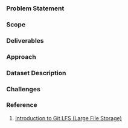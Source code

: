 ### Problem Statement

### Scope

### Deliverables

### Approach

### Dataset Description

### Challenges

### Reference

1. [Introduction to Git LFS (Large File Storage)](https://www.youtube.com/watch?v=xPFLAAhuGy0&ab_channel=DanGitschooldude)